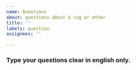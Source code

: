 ```yaml
---
name: Questions
about: questions about a cog or other
title: ''
labels: question
assignees: ''

---
```


### Type your questions clear in english only.
